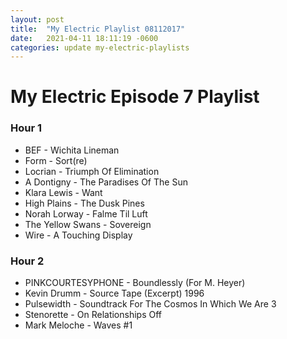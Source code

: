 ```yaml
---
layout: post
title:  "My Electric Playlist 08112017"
date:   2021-04-11 18:11:19 -0600
categories: update my-electric-playlists
---
```


# My Electric Episode 7 Playlist
### Hour 1
* BEF - Wichita Lineman
* Form - Sort(re)
* Locrian - Triumph Of Elimination
* A Dontigny - The Paradises Of The Sun
* Klara Lewis - Want
* High Plains - The Dusk Pines
* Norah Lorway - Falme Til Luft
* The Yellow Swans - Sovereign
* Wire - A Touching Display

### Hour 2
* PINKCOURTESYPHONE - Boundlessly (For M. Heyer)
* Kevin Drumm - Source Tape (Excerpt) 1996
* Pulsewidth - Soundtrack For The Cosmos In Which We Are 3
* Stenorette - On Relationships Off
* Mark Meloche - Waves #1